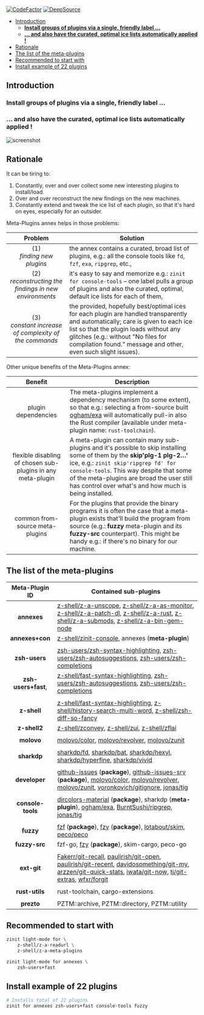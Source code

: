 [![CodeFactor](https://www.codefactor.io/repository/github/z-shell/z-a-meta-plugins/badge)](https://www.codefactor.io/repository/github/z-shell/z-a-meta-plugins)
[![DeepSource](https://deepsource.io/gh/z-shell/z-a-meta-plugins.svg/?label=active+issues&show_trend=true)](https://deepsource.io/gh/z-shell/z-a-meta-plugins/?ref=repository-badge)

<!-- START doctoc generated TOC please keep comment here to allow auto update -->
<!-- DON'T EDIT THIS SECTION, INSTEAD RE-RUN doctoc TO UPDATE -->

- [Introduction](#introduction)
  - [**Install groups of plugins via a single, friendly label …**](#install-groups-of-plugins-via-a-single-friendly-label-)
  - [**… and also have the curated, optimal ice lists automatically applied !**](#-and-also-have-the-curated-optimal-ice-lists-automatically-applied-)
- [Rationale](#rationale)
- [The list of the meta-plugins](#the-list-of-the-meta-plugins)
- [Recommended to start with](#recommended-to-start-with)
- [Install example of 22 plugins](#install-example-of-22-plugins)

<!-- END doctoc generated TOC please keep comment here to allow auto update -->

## Introduction

### **Install groups of plugins via a single, friendly label …**

### **… and also have the curated, optimal ice lists automatically applied !**

![screenshot](https://raw.githubusercontent.com/z-shell/z-a-meta-plugins/main/images/fuzzy-mplg-ex.png)

## Rationale

It can be tiring to:

1. Constantly, over and over collect some new interesting plugins to install/load.
2. Over and over reconstruct the new findings on the new machines.
3. Constantly extend and tweak the ice list of each plugin, so that it's hard on
   eyes, especially for an outsider.

Meta-Plugins annex helps in those problems:

|                          Problem                           | Solution                                                                                                                                                                                                                                                                          |
|:----------------------------------------------------------:|-----------------------------------------------------------------------------------------------------------------------------------------------------------------------------------------------------------------------------------------------------------------------------------|
|               (1)<br/> _finding new plugins_               | the annex contains a curated, broad list of plugins, e.g.: all the console tools like `fd`, `fzf`, `exa`, `ripgrep`, etc.,                                                                                                                                                        |
| (2)<br/> _reconstructing the findings in new environments_ | it's easy to say and memorize e.g.: `zinit for console-tools` – one label pulls a group of plugins and also the curated, optimal, default ice lists for each of them,                                                                                                             |
| (3)<br/> _constant increase of complexity of the commands_ | the provided, hopefully best/optimal ices for each plugin are handled transparently and automatically; care is given to each ice list so that the plugin loads without any glitches (e.g.: without "No files for compilation found." message and other, even such slight issues). |

Other unique benefits of the Meta-Plugins annex:

|                           Benefit                           | Description                                                                                                                                                                                                                                                                                                        |
|:-----------------------------------------------------------:|--------------------------------------------------------------------------------------------------------------------------------------------------------------------------------------------------------------------------------------------------------------------------------------------------------------------|
|                     plugin dependencies                     | The meta-plugins implement a dependency mechanism (to some extent), so that e.g.: selecting a from-source built [ogham/exa](https://github.com/ogham/exa) will automatically pull-in also the Rust compiler (available under meta-plugin name: `rust-toolchain`).                                                  |
| flexible disabling of chosen sub-plugins in any meta-plugin | A meta-plugin can contain many sub-plugins and it's possible to skip installing some of them by the **skip'plg-1 plg-2…'** ice, e.g.: `zinit skip'ripgrep fd' for console-tools`. This way despite that some of the meta-plugins are broad the user still has control over what's and how much is being installed. |
|               common from-source meta-plugins               | For the plugins that provide the binary programs it is often the case that a meta-plugin exists that'll build the program from source (e.g.: **fuzzy** meta-plugin and its **fuzzy-src** counterpart). This might be handy e.g.: if there's no binary for our machine.                                             |

## The list of the meta-plugins

|   Meta-Plugin ID    | Contained sub-plugins                                                                                                                                                                                                                                                                                                                                                                                                                                                                  |
|:-------------------:|----------------------------------------------------------------------------------------------------------------------------------------------------------------------------------------------------------------------------------------------------------------------------------------------------------------------------------------------------------------------------------------------------------------------------------------------------------------------------------------|
|     **annexes**     | [z-shell/z-a-unscope](https://github.com/z-shell/z-a-unscope), [z-shell/z-a-as-monitor](https://github.com/z-shell/z-a-as-monitor), [z-shell/z-a-patch-dl](https://github.com/z-shell/z-a-patch-dl), [z-shell/z-a-rust](https://github.com/z-shell/z-a-rust), [z-shell/z-a-submods](https://github.com/z-shell/z-a-submods), [z-shell/z-a-bin-gem-node](https://github.com/z-shell/z-a-bin-gem-node)                                                                                   |
|   **annexes+con**   | [z-shell/zinit-console](https://github.com/z-shell/zinit-console), annexes (**meta-plugin**)                                                                                                                                                                                                                                                                                                                                                                                           |
|                     |                                                                                                                                                                                                                                                                                                                                                                                                                                                                                        |
|    **zsh-users**    | [zsh-users/zsh-syntax-highlighting](https://github.com/zsh-users/zsh-syntax-highlighting), [zsh-users/zsh-autosuggestions](https://github.com/zsh-users/zsh-autosuggestions), [zsh-users/zsh-completions](https://github.com/zsh-users/zsh-completions)                                                                                                                                                                                                                                |
| **zsh-users+fast**, | [z-shell/fast-syntax-highlighting](https://github.com/z-shell/fast-syntax-highlighting), [zsh-users/zsh-autosuggestions](https://github.com/zsh-users/zsh-autosuggestions), [zsh-users/zsh-completions](https://github.com/zsh-users/zsh-completions)                                                                                                                                                                                                                                  |
|                     |                                                                                                                                                                                                                                                                                                                                                                                                                                                                                        |
|     **z-shell**     | [z-shell/fast-syntax-highlighting](https://github.com/z-shell/fast-syntax-highlighting), [z-shell/history-search-multi-word](https://github.com/z-shell/history-search-multi-word), [z-shell/zsh-diff-so-fancy](https://github.com/z-shell/zsh-diff-so-fancy)                                                                                                                                                                                                                          |
|    **z-shell2**     | [z-shell/zconvey](https://github.com/z-shell/zconvey), [z-shell/zui](https://github.com/z-shell/zui), [z-shell/zflai](https://github.com/z-shell/zflai)                                                                                                                                                                                                                                                                                                                                |
|                     |                                                                                                                                                                                                                                                                                                                                                                                                                                                                                        |
|     **molovo**      | [molovo/color](https://github.com/molovo/color), [molovo/revolver](https://github.com/molovo/revolver), [molovo/zunit](https://github.com/molovo/zunit)                                                                                                                                                                                                                                                                                                                                |
|                     |                                                                                                                                                                                                                                                                                                                                                                                                                                                                                        |
|     **sharkdp**     | [sharkdp/fd](https://github.com/sharkdp/fd), [sharkdp/bat](https://github.com/sharkdp/bat), [sharkdp/hexyl](https://github.com/sharkdp/hexyl), [sharkdp/hyperfine](https://github.com/sharkdp/hyperfine), [sharkdp/vivid](https://github.com/sharkdp/vivid)                                                                                                                                                                                                                            |
|                     |                                                                                                                                                                                                                                                                                                                                                                                                                                                                                        |
|    **developer**    | [github-issues](https://github.com/z-shell/github-issues) (**package**), [github-issues-srv](https://github.com/z-shell/github-issues-srv) (**package**), [molovo/color](https://github.com/molovo/color), [molovo/revolver](https://github.com/molovo/revolver), [molovo/zunit](https://github.com/molovo/zunit), [voronkovich/gitignore](https://github.com/voronkovich/gitignore.plugin.zsh), [jonas/tig](https://github.com/jonas/tig)                                             |
|                     |                                                                                                                                                                                                                                                                                                                                                                                                                                                                                        |
|  **console-tools**  | [dircolors-material](https://github.com/z-shell/dircolors-material) (**package**), sharkdp (**meta-plugin**), [ogham/exa](https://github.com/ogham/exa), [BurntSushi/ripgrep](https://github.com/BurntSushi/ripgrep), [jonas/tig](https://github.com/jonas/tig)                                                                                                                                                                                                                        |
|                     |                                                                                                                                                                                                                                                                                                                                                                                                                                                                                        |
|      **fuzzy**      | [fzf](https://github.com/z-shell/fzf) (**package**), [fzy](https://github.com/z-shell/fzy) (**package**), [lotabout/skim](https://github.com/lotabout/skim), [peco/peco](https://github.com/peco/peco)                                                                                                                                                                                                                                                                                 |
|    **fuzzy-src**    | fzf-go, [fzy](https://github.com/z-shell/fzy) (**package**), skim-cargo, peco-go                                                                                                                                                                                                                                                                                                                                                                                                       |
|                     |                                                                                                                                                                                                                                                                                                                                                                                                                                                                                        |
|     **ext-git**     | [Fakerr/git-recall](https://github.com/Fakerr/git-recall), [paulirish/git-open](https://github.com/paulirish/git-open), [paulirish/git-recent](https://github.com/paulirish/git-recent), [davidosomething/git-my](https://github.com/davidosomething/git-my), [arzzen/git-quick-stats](https://github.com/arzzen/git-quick-stats), [iwata/git-now](https://github.com/iwata/git-now), [tj/git-extras](https://github.com/tj/git-extras), [wfxr/forgit](https://github.com/wfxr/forgit) |
|                     |                                                                                                                                                                                                                                                                                                                                                                                                                                                                                        |
|   **rust-utils**    | rust-toolchain, cargo-extensions                                                                                                                                                                                                                                                                                                                                                                                                                                                       |
|                     |                                                                                                                                                                                                                                                                                                                                                                                                                                                                                        |
|     **prezto**      | PZTM::archive, PZTM::directory, PZTM::utility                                                                                                                                                                                                                                                                                                                                                                                                                                          |

## Recommended to start with

```zsh
zinit light-mode for \
    z-shell/z-a-readurl \
    z-shell/z-a-meta-plugins

zinit light-mode for annexes \
    zsh-users+fast
```

## Install example of 22 plugins

```zsh
# Installs total of 22 plugins
zinit for annexes zsh-users+fast console-tools fuzzy
```

<!-- vim:set ft=markdown tw=81 fo+=a1n autoindent: -->
